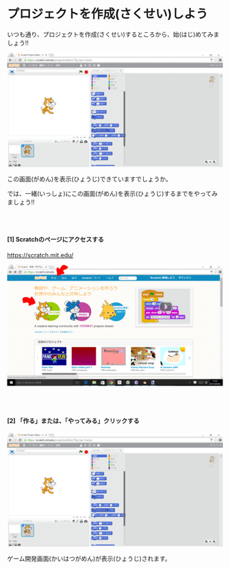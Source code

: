 # プロジェクトを作成(さくせい)しよう

いつも通り、プロジェクトを作成(さくせい)するところから、始(はじ)めてみましょう!!

![](base001_make_002.png)

この画面(がめん)を表示(ひょうじ)できていますでしょうか。


では、一緒(いっしょ)にこの画面(がめん)を表示(ひょうじ)するまでをやってみましょう!!

<br>
<br>

#### [1] Scratchのページにアクセスする
https://scratch.mit.edu/

![](base001_make.png)


<br>
<br>

#### [2] 「作る」または、「やってみる」クリックする

![](base001_make_002.png)

ゲーム開発画面(かいはつがめん)が表示(ひょうじ)されます。

<br>
<br>
